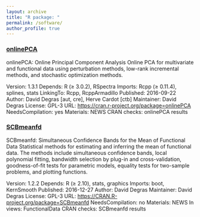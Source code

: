 ```yaml
---
layout: archive
title: "R package: "
permalink: /software/
author_profile: true
---
```


### [onlinePCA](https://cran.r-project.org/web/packages/onlinePCA/index.html)
onlinePCA: Online Principal Component Analysis
Online PCA for multivariate and functional data using perturbation methods, low-rank incremental methods, and stochastic optimization methods.

Version:	1.3.1
Depends:	R (≥ 3.0.2), RSpectra
Imports:	Rcpp (≥ 0.11.4), splines, stats
LinkingTo:	Rcpp, RcppArmadillo
Published:	2016-09-22
Author:	David Degras [aut, cre], Herve Cardot [ctb]
Maintainer:	David Degras <ddegrasv at gmail.com>
License:	GPL-3
URL:	https://cran.r-project.org/package=onlinePCA
NeedsCompilation:	yes
Materials:	NEWS
CRAN checks:	onlinePCA results


### [SCBmeanfd](https://cran.r-project.org/web/packages/SCBmeanfd/index.html)
SCBmeanfd: Simultaneous Confidence Bands for the Mean of Functional Data
Statistical methods for estimating and inferring the mean of functional data. The methods include simultaneous confidence bands, local polynomial fitting, bandwidth selection by plug-in and cross-validation, goodness-of-fit tests for parametric models, equality tests for two-sample problems, and plotting functions.

Version:	1.2.2
Depends:	R (≥ 2.10), stats, graphics
Imports:	boot, KernSmooth
Published:	2016-12-27
Author:	David Degras
Maintainer:	David Degras <ddegrasv at gmail.com>
License:	GPL-3
URL:	https://CRAN.R-project.org/package=SCBmeanfd
NeedsCompilation:	no
Materials:	NEWS
In views:	FunctionalData
CRAN checks:	SCBmeanfd results
